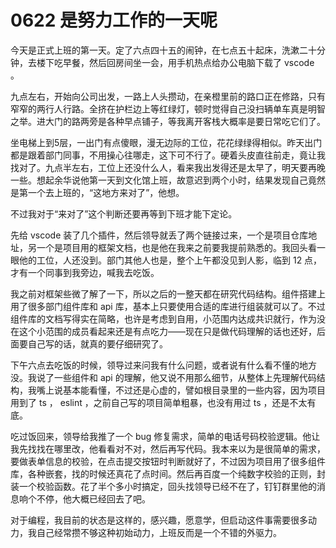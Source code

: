 # 0622 是努力工作的一天呢

今天是正式上班的第一天。定了六点四十五的闹钟，在七点五十起床，洗漱二十分钟，去楼下吃早餐，然后回房间坐一会，用手机热点给办公电脑下载了 vscode 。

九点左右，开始向公司出发，一路上人头攒动，在亲橙里前的路口正在修路，只有窄窄的两行人行路。全挤在护栏边上等红绿灯，顿时觉得自己没扫辆单车真是明智之举。进大门的路两旁是各种早点铺子，等我离开客栈大概率是要日常吃它们了。

坐电梯上到5层，一出门有点傻眼，漫无边际的工位，花花绿绿得相似。昨天出门都是跟着部门同事，不用操心往哪走，这下可不行了。硬着头皮直往前走，竟让我找对了。九点半左右，工位上还没什么人，看来我出发得还是太早了，明天要再晚一些。想起余华说他第一天到文化馆上班，故意迟到两个小时，结果发现自己竟然是第一个去上班的，“这地方来对了”，他想。

不过我对于“来对了”这个判断还要再等到下班才能下定论。

先给 vscode 装了几个插件，然后领导就丢了两个链接过来，一个是项目仓库地址，另一个是项目用的框架文档，也是他在我来之前要我提前熟悉的。我回头看一眼他的工位，人还没到。部门其他人也是，整个上午都没见到人影，临到 12 点，才有一个同事到我旁边，喊我去吃饭。

我之前对框架些微了解了一下，所以之后的一整天都在研究代码结构。组件搭建上用了很多部门组件库和 api 库，基本上只要使用合适的库进行组装就可以了。不过组件库的文档写得实在简略，也许是考虑到自用，小范围内达成共识就行，作为没在这个小范围的成员看起来还是有点吃力——现在只是做代码理解的话也还好，后面要自己写的话，就真的要仔细研究了。

下午六点去吃饭的时候，领导过来问我有什么问题，或者说有什么看不懂的地方没。我说了一些组件和 api 的理解，他又说不用那么细节，从整体上先理解代码结构，我嘴上说基本能看懂，不过还是心虚的，譬如根目录里的一些内容，因为项目用到了 ts ， eslint ，之前自己写的项目简单粗暴，也没有用过 ts ，还是不太有底。

吃过饭回来，领导给我推了一个 bug 修复需求，简单的电话号码校验逻辑。他让我先找找在哪里改，他看看对不对，然后再写代码。我本来以为是很简单的需求，要做表单信息的校验，在点击提交按钮时判断就好了，不过因为项目用了很多组件库，各种嵌套，找的时候还真花了点时间。然后再百度一个纯数字校验的正则，封装一个校验函数。花了半个多小时搞定，回头找领导已经不在了，钉钉群里他的消息响个不停，他大概已经回去了吧。

对于编程，我目前的状态是这样的，感兴趣，愿意学，但启动这件事需要很多动力，我自己经常攒不够这种初始动力，上班反而是一个不错的外驱力。
